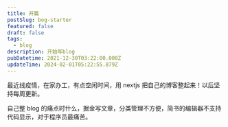 ```yaml
---
title: 开篇
postSlug: bog-starter
featured: false
draft: false
tags:
  - blog
description: 开始写blog
pubDatetime: 2021-12-30T03:22:00.000Z
updateTime: 2024-02-01T05:22:55.879Z
---
```


最近线疫情，在家办工，有点空闲时间，用 nextjs 把自己的博客整起来！以后坚持每周更新。

自己整 blog 的痛点时什么，掘金写文章，分类管理不方便，简书的编辑器不支持代码显示，对于程序员最痛苦。
